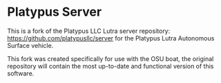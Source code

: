 Platypus Server
===============

This is a fork of the Platypus LLC Lutra server repository: https://github.com/platypusllc/server for the Platypus Lutra Autonomous Surface vehicle. 

This fork was created specifically for use with the OSU boat, the original repository will contain the most up-to-date and functional version of this software.

